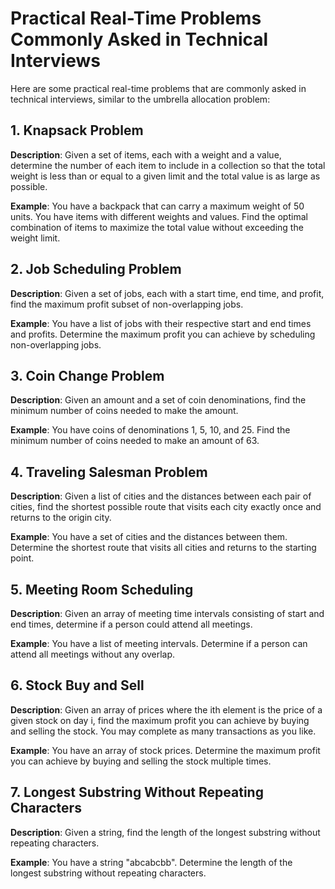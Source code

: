 # Practical Real-Time Problems Commonly Asked in Technical Interviews

Here are some practical real-time problems that are commonly asked in technical interviews, similar to the umbrella allocation problem:

## 1. Knapsack Problem

**Description**: Given a set of items, each with a weight and a value, determine the number of each item to include in a collection so that the total weight is less than or equal to a given limit and the total value is as large as possible.

**Example**: You have a backpack that can carry a maximum weight of 50 units. You have items with different weights and values. Find the optimal combination of items to maximize the total value without exceeding the weight limit.

## 2. Job Scheduling Problem

**Description**: Given a set of jobs, each with a start time, end time, and profit, find the maximum profit subset of non-overlapping jobs.

**Example**: You have a list of jobs with their respective start and end times and profits. Determine the maximum profit you can achieve by scheduling non-overlapping jobs.

## 3. Coin Change Problem

**Description**: Given an amount and a set of coin denominations, find the minimum number of coins needed to make the amount.

**Example**: You have coins of denominations 1, 5, 10, and 25. Find the minimum number of coins needed to make an amount of 63.

## 4. Traveling Salesman Problem

**Description**: Given a list of cities and the distances between each pair of cities, find the shortest possible route that visits each city exactly once and returns to the origin city.

**Example**: You have a set of cities and the distances between them. Determine the shortest route that visits all cities and returns to the starting point.

## 5. Meeting Room Scheduling

**Description**: Given an array of meeting time intervals consisting of start and end times, determine if a person could attend all meetings.

**Example**: You have a list of meeting intervals. Determine if a person can attend all meetings without any overlap.

## 6. Stock Buy and Sell

**Description**: Given an array of prices where the ith element is the price of a given stock on day i, find the maximum profit you can achieve by buying and selling the stock. You may complete as many transactions as you like.

**Example**: You have an array of stock prices. Determine the maximum profit you can achieve by buying and selling the stock multiple times.

## 7. Longest Substring Without Repeating Characters

**Description**: Given a string, find the length of the longest substring without repeating characters.

**Example**: You have a string "abcabcbb". Determine the length of the longest substring without repeating characters.
